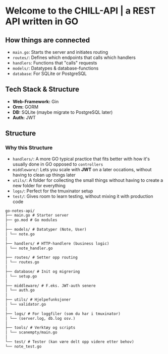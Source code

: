 # Welcome to the CHILL-API | a REST API written in GO

## How things are connected

- `main.go`: Starts the server and initiates routing
- `routes/`: Defines which endpoints that calls which handlers
- `handlers`: Functions that "calls" requests
- `models/`: Datatypes & database-functions
- `database`: For SQLite or PostgreSQL

## Tech Stack & Structure

- **Web-Framework:** Gin
- **Orm:** GORM
- **DB:** SQLite (maybe migrate to PostgreSQL later)
- **Auth:** JWT

## Structure

### Why this Structure

- `handlers/`: A more GO typical practice that fits better with how it's
  usually done in GO opposed to `controllers`
- `middleware/`: Lets you scale with **JWT** on a later occations,
  without having to clean up things later
- `utils/`: A folder for collecting the small things without having
  to create a new folder for everything
- `logs/`: Perfect for the tmuxinator setup
- `test/`: Gives room to learn testing, without mixing it with production code

```md
go-notes-api/
├── main.go # Starter server
├── go.mod # Go modules
│
├── models/ # Datatyper (Note, User)
│ └── note.go
│
├── handlers/ # HTTP-handlere (business logic)
│ └── note_handler.go
│
├── routes/ # Setter opp routing
│ └── routes.go
│
├── database/ # Init og migrering
│ └── setup.go
│
├── middleware/ # F.eks. JWT-auth senere
│ └── auth.go
│
├── utils/ # Hjelpefunksjoner
│ └── validator.go
│
├── logs/ # For loggfiler (som du har i tmuxinator)
│ └── (server.log, db.log osv.)
│
├── tools/ # Verktøy og scripts
│ └── scanempty/main.go
│
└── test/ # Tester (kan være delt opp videre etter behov)
└── note_test.go
```
